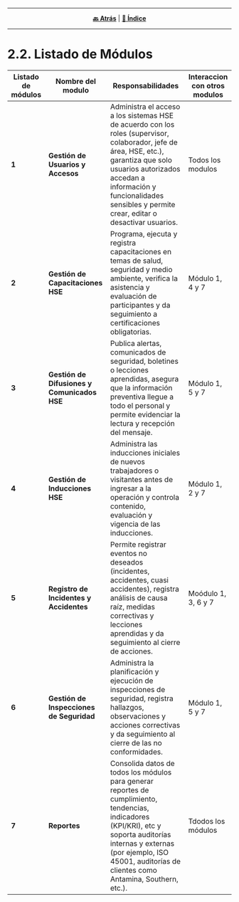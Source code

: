 <hr>
<div align="center">
 
[**🔙 Atrás**](../2.1/2.1.md) | [**📜 Índice**](../../README.md)

</div>
<hr>

# 2.2. Listado de Módulos

| Listado de módulos | Nombre del modulo | Responsabilidades | Interaccion con otros modulos | 
| ------------------------ | ---------------- | ---------------- | ---------------- |
| **1**  | **Gestión de Usuarios y Accesos**    | Administra el acceso a los sistemas HSE de acuerdo con los roles (supervisor, colaborador, jefe de área, HSE, etc.), garantiza que solo usuarios autorizados accedan a información y funcionalidades sensibles y permite crear, editar o desactivar usuarios.   | Todos los modulos |
| **2**   | **Gestión de Capacitaciones HSE**     | Programa, ejecuta y registra capacitaciones en temas de salud, seguridad y medio ambiente, verifica la asistencia y evaluación de participantes y da seguimiento a certificaciones obligatorias. | Módulo 1, 4 y 7  | 
| **3**   | **Gestión de Difusiones y Comunicados HSE**     | Publica alertas, comunicados de seguridad, boletines o lecciones aprendidas, asegura que la información preventiva llegue a todo el personal y permite evidenciar la lectura y recepción del mensaje. | Módulo 1, 5 y 7 |
| **4**   | **Gestión de Inducciones HSE**       | Administra las inducciones iniciales de nuevos trabajadores o visitantes antes de ingresar a la operación y controla contenido, evaluación y vigencia de las inducciones.  | Módulo 1, 2 y 7  |
| **5**   | **Registro de Incidentes y Accidentes**       | Permite registrar eventos no deseados (incidentes, accidentes, cuasi accidentes), registra análisis de causa raíz, medidas correctivas y lecciones aprendidas y da seguimiento al cierre de acciones. | Moódulo 1, 3, 6 y 7 |
| **6**   | **Gestión de Inspecciones de Seguridad**     | Administra la planificación y ejecución de inspecciones de seguridad, registra hallazgos, observaciones y acciones correctivas y da seguimiento al cierre de las no conformidades.  | Módulo 1, 5 y 7  |
| **7**   | **Reportes**     | Consolida datos de todos los módulos para generar reportes de cumplimiento, tendencias, indicadores (KPI/KRI), etc y soporta auditorías internas y externas (por ejemplo, ISO 45001, auditorías de clientes como Antamina, Southern, etc.). | Tdodos los módulos |
